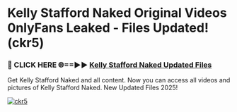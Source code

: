 # Kelly Stafford Naked Original Videos 0nlyFans Leaked - Files Updated! (ckr5)

<h3>🔴 CLICK HERE 🌐==►► <a href="https://tinyurl.com/yckcrads" rel="nofollow">Kelly Stafford Naked Updated Files</a></h3>

Get Kelly Stafford Naked and all content. Now you can access all videos and pictures of Kelly Stafford Naked. New Updated Files 2025!

[![ckr5](https://i.imgur.com/hpKpOFt.gif)](https://tinyurl.com/yckcrads)
